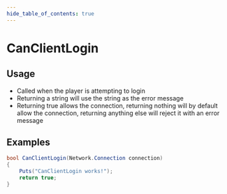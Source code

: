 ```yaml
---
hide_table_of_contents: true
---
```


# CanClientLogin

## Usage

* Called when the player is attempting to login
* Returning a string will use the string as the error message
* Returning true allows the connection, returning nothing will by default allow the connection, returning anything else will reject it with an error message

## Examples

```csharp title=""
bool CanClientLogin(Network.Connection connection)
{
    Puts("CanClientLogin works!");
    return true;
}
```
